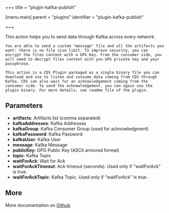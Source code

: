 +++
title = "plugin-kafka-publish"

[menu.main]
parent = "plugins"
identifier = "plugin-kafka-publish"

+++

This action helps you to send data through Kafka across every network.

	You are able to send a custom "message" file and all the artifacts you want: there is no file size limit. To improve security, you can encrypt the files content with a GPG Key. From the consumer side, you will need to decrypt files content with you GPG private key and your passphrase.

	This action is a CDS Plugin packaged as a single binary file you can download and use to listen and consume data coming from CDS through Kafka. CDS can also wait for an acknowledgement coming from the consumer side. To send the acknowledgement, you can again use the plugin binary. For more details, see readme file of the plugin.

## Parameters

* **artifacts**: Artifacts list (comma separated)
* **kafkaAddresses**: Kafka Addresses
* **kafkaGroup**: Kafka Consumer Group (used for acknowledgment)
* **kafkaPassword**: Kafka Password
* **kafkaUser**: Kafka User
* **message**: Kafka Message
* **publicKey**: GPG Public Key (ASCII armored format)
* **topic**: Kafka Topic
* **waitForAck**: Wait for Ack
* **waitForAckTimeout**: Ack timeout (seconds). Used only if "waitForAck" is true.
* **waitForAckTopic**: Kafka Topic. Used only if "waitForAck" is true.


## More

More documentation on [Github](https://github.com/ovh/cds/tree/master/contrib/plugins/plugin-kafka-publish/README.md)

